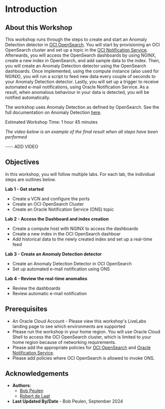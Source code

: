 # Introduction

## About this Workshop

This workshop runs through the steps to create and start an Anomaly Detection detector in [OCI OpenSearch](https://www.oracle.com/uk/cloud/search/). You will start by provisioning an OCI OpenSearch cluster and set up a topic in the [OCI Notification Service](https://docs.oracle.com/en-us/iaas/Content/Notification/Concepts/notificationoverview.htm). Afterwards, you will access the OpenSearch dashboards by using NGINX, create a new index in OpenSearch, and add sample data to the index. Then, you will create an Anomaly Detection detector using the OpenSearch dashboards. Once implemented, using the compute instance (also used for NGINX), you will run a script to feed new data every couple of seconds to your Anomaly Detection detector. Lastly, you will set up a trigger to receive automated e-mail notifications, using Oracle Notification Service. As a result, when anomalous behaviour in your data is detected, you will be notified automatically.

The workshop uses Anomaly Detection as defined by OpenSearch. See the full documentation on Anomaly Detection [here](https://opensearch.org/docs/latest/observing-your-data/ad/index/).

Estimated Workshop Time: 1 hour 45 minutes

*The video below is an example of the final result when all steps have been performed*

---- ADD VIDEO

## Objectives

In this workshop, you will follow multiple labs. For each lab, the individual steps are outlines below.

**Lab 1 - Get started**
* Create a VCN and configure the ports
* Create an OCI OpenSearch Cluster
* Create an Oracle Notification Service (ONS) topic
  
**Lab 2 - Access the Dashboard and index creation**
* Create a compute host with NGINX to access the dashboards
* Create a new index in the OCI OpenSearch dashboar
* Add historical data to the newly created index and set up a real-time feed
  
**Lab 3 - Create an Anomaly Detection detector**
* Create an Anomaly Detection Detector in OCI OpenSearch
* Set up automated e-mail notification using ONS
  
**Lab 4 - Review the real-time anomalies**
* Review the dashboards
* Review automatic e-mail notification


## Prerequisites
* An Oracle Cloud Account - Please view this workshop's LiveLabs landing page to see which environments are supported
* Please run the workshop in your home region. You will use Oracle Cloud Shell to access the OCI OpenSearch cluster, which is limited to your home region because of networking requirements.
* Please add the appropriate policies for [OCI OpenSearch](https://docs.oracle.com/en-us/iaas/Content/search-opensearch/Concepts/ocisearchpermissions.htm) and [Oracle Notification Service](https://docs.oracle.com/en-us/iaas/Content/Notification/Concepts/notificationoverview.htm).
* Please add policies where OCI OpenSearch is allowed to invoke ONS.

## Acknowledgements
* **Authors**:
    * [Bob Peulen](https://www.linkedin.com/in/bobpeulen/)
    * [Robert de Laat](https://www.linkedin.com/in/rdelaat/) 
* **Last Updated By/Date** - Bob Peulen, September 2024
